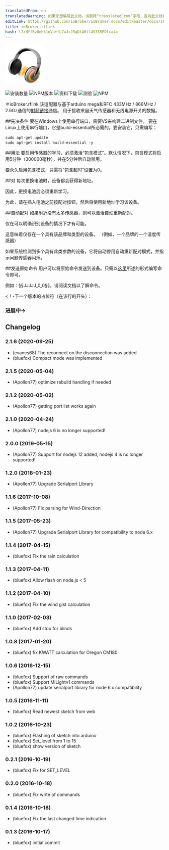 ```yaml
---
translatedFrom: en
translatedWarning: 如果您想编辑此文档，请删除“translatedFrom”字段，否则此文档将再次自动翻译
editLink: https://github.com/ioBroker/ioBroker.docs/edit/master/docs/zh-cn/adapterref/iobroker.rflink/README.md
title: ioBroker.rflink
hash: t7zNYfBvUeHk1oVu+fL7aJcJSqDtA6tl4S3S5PDlca4=
---
```

![商标](../../../en/adapterref/iobroker.rflink/admin/rflink.png)

![安装数量](http://iobroker.live/badges/rflink-stable.svg)
![NPM版本](http://img.shields.io/npm/v/iobroker.rflink.svg)
![资料下载](https://img.shields.io/npm/dm/iobroker.rflink.svg)
![测验](https://travis-ci.org/ioBroker/ioBroker.rflink.svg?branch=master)
![NPM](https://nodei.co/npm/iobroker.rflink.png?downloads=true)

＃ioBroker.rflink
该适配器与基于arduino mega和RFC 433MHz / 866MHz / 2.6Gz通信的[射频链接](http://www.nemcon.nl/blog2/)通信。
用于接收来自天气传感器和无线电源开关的数据。

##先决条件
要在Windows上使用串行端口，需要VS来构建二进制文件。
要在Linux上使用串行端口，它是build-essential所必需的。要安装它，只需编写：

```
sudo apt-get update
sudo apt-get install build-essential -y
```

##用法
要启用传感器的学习，必须激活“包含模式”。默认情况下，包含模式将启用5分钟（300000毫秒），并在5分钟后自动禁用。

要永久启用包含模式，只需将“包含超时”设置为0。

##对
每次更换电池时，设备都会获得新地址。

因此，更换电池后必须重新学习。

为此，请在插入电池之前按配对按钮，然后将使用新地址学习该设备。

##自动配对
如果附近没有太多传感器，则可以激活自动重新配对。

仅在可以明确识别设备的情况下才有可能。

这意味着仅存在一个具有该品牌和类型的设备。 （例如，一个品牌的一个温度传感器）

如果系统检测到多个具有此类参数的设备，它将自动停用自动重新配对模式，并指示问题传感器闪烁。

##发送原始命令
用户可以将原始命令发送到设备。只需以[这里](http://www.nemcon.nl/blog2/protref)所述的形式编写命令即可。

例如：§§JJJJJ_0_0§§。请阅读文档以了解命令。

<！-下一个版本的占位符（在该行的开头）：

### __进展中__->

## Changelog
### 2.1.6 (2020-09-25)
* (evanes68) The reconnect on the disconnection was added
* (bluefox) Compact mode was implemented

### 2.1.5 (2020-05-04)
* (Apollon77) optimize rebuild handling if needed

### 2.1.2 (2020-05-02)
* (Apollon77) getting port list works again 

### 2.1.0 (2020-04-24)
* (Apollon77) nodejs 6 is no longer supported!

### 2.0.0 (2019-05-15)
* (Apollon77) Support for nodejs 12 added, nodejs 4 is no longer supported!

### 1.2.0 (2018-01-23)
* (Apollon77) Upgrade Serialport Library

### 1.1.6 (2017-10-08)
* (Apollon77) Fix parsing for Wind-Direction

### 1.1.5 (2017-05-23)
* (Apollon77) Upgrade Serialport Library for compatibility to node 6.x

### 1.1.4 (2017-04-15)
* (bluefox) Fix the rain calculation

### 1.1.3 (2017-04-11)
* (bluefox) Allow flash on node.js < 5

### 1.1.2 (2017-04-10)
* (bluefox) Fix the wind gist calculation

### 1.1.0 (2017-02-03)
* (bluefox) Add stop for blinds

### 1.0.8 (2017-01-20)
* (bluefox) fix KWATT calculation for Oregon CM180

### 1.0.6 (2016-12-15)
* (bluefox) Support of raw commands
* (bluefox) Support MiLightv1 commands
* (Apollon77) update serialport library for node 6.x compatibility

### 1.0.5 (2016-11-11)
* (bluefox) Read newest sketch from web

### 1.0.2 (2016-10-23)
* (bluefox) Flashing of sketch into arduino
* (bluefox) Set_level from 1 to 15
* (bluefox) show version of sketch

### 0.2.1 (2016-10-19)
* (bluefox) Fix for SET_LEVEL

### 0.2.0 (2016-10-18)
* (bluefox) Fix write of commands

### 0.1.4 (2016-10-18)
* (bluefox) Fix the last changed time indication

### 0.1.3 (2016-10-17)
* (bluefox) initial commit